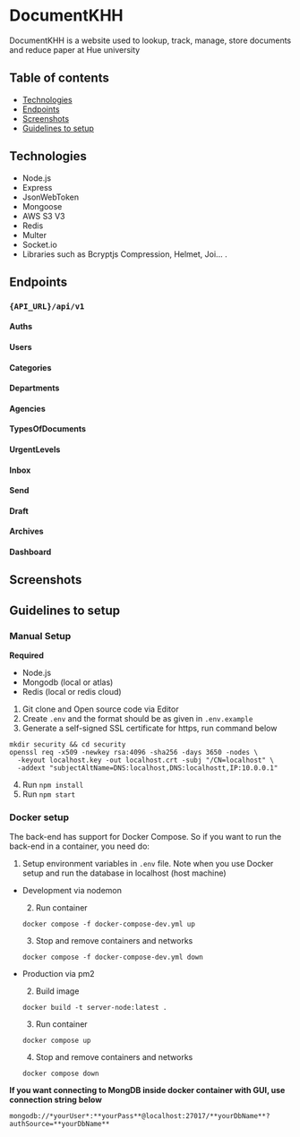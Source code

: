 # DocumentKHH

DocumentKHH is a website used to lookup, track, manage, store documents and reduce paper at Hue university

## Table of contents

- [Technologies](#technologies)
- [Endpoints](#endpoints)
- [Screenshots](#screenshots)
- [Guidelines to setup](#guidelines-to-setup)

## Technologies

- Node.js
- Express
- JsonWebToken
- Mongoose
- AWS S3 V3
- Redis
- Multer
- Socket.io
- Libraries such as Bcryptjs Compression, Helmet, Joi...
  .

## Endpoints

### `{API_URL}/api/v1`

#### Auths

#### Users

#### Categories

#### Departments

#### Agencies

#### TypesOfDocuments

#### UrgentLevels

#### Inbox

#### Send

#### Draft

#### Archives

#### Dashboard

## Screenshots

## Guidelines to setup

### Manual Setup

**Required**

- Node.js
- Mongodb (local or atlas)
- Redis (local or redis cloud)

1. Git clone and Open source code via Editor
2. Create `.env` and the format should be as given in `.env.example`
3. Generate a self-signed SSL certificate for https, run command below

```
mkdir security && cd security
openssl req -x509 -newkey rsa:4096 -sha256 -days 3650 -nodes \
  -keyout localhost.key -out localhost.crt -subj "/CN=localhost" \
  -addext "subjectAltName=DNS:localhost,DNS:localhostt,IP:10.0.0.1"
```

4. Run `npm install`
5. Run `npm start`

### Docker setup

The back-end has support for Docker Compose. So if you want to run the back-end in a container, you need do:

1. Setup environment variables in `.env` file. Note when you use Docker setup and run the database in localhost (host machine)

- Development via nodemon

  2. Run container

  ```
  docker compose -f docker-compose-dev.yml up
  ```

  3. Stop and remove containers and networks

  ```
  docker compose -f docker-compose-dev.yml down
  ```

- Production via pm2

  2. Build image

  ```
  docker build -t server-node:latest .
  ```

  3. Run container

  ```
  docker compose up
  ```

  4. Stop and remove containers and networks

  ```
  docker compose down
  ```

**If you want connecting to MongDB inside docker container with GUI, use connection string below**

```
mongodb://*yourUser*:**yourPass**@localhost:27017/**yourDbName**?authSource=**yourDbName**
```
